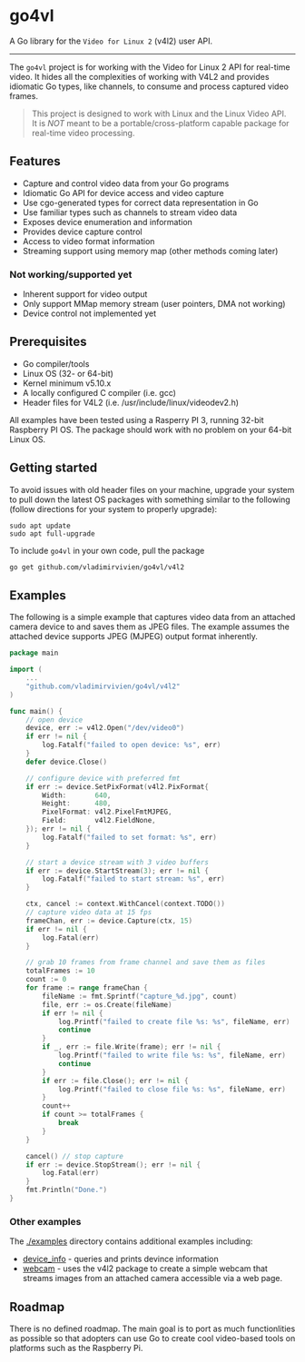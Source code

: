 # go4vl
A Go library for the `Video for Linux 2`  (v4l2) user API.

----

The `go4vl` project is for working with the Video for Linux 2 API for real-time video. 
It hides all the complexities of working with V4L2 and provides idiomatic Go types, like channels, to consume and process captured video frames.

> This project is designed to work with Linux and the Linux Video API.  
> It is *NOT* meant to be a portable/cross-platform capable package for real-time video processing.

## Features
* Capture and control video data from your Go programs
* Idiomatic Go API for device access and video capture
* Use cgo-generated types for correct data representation in Go
* Use familiar types such as channels to stream video data
* Exposes device enumeration and information
* Provides device capture control
* Access to video format information
* Streaming support using memory map (other methods coming later)

### Not working/supported yet
* Inherent support for video output
* Only support MMap memory stream (user pointers, DMA not working)
* Device control not implemented yet

## Prerequisites
* Go compiler/tools
* Linux OS (32- or 64-bit)
* Kernel minimum v5.10.x
* A locally configured C compiler (i.e. gcc)
* Header files for V4L2 (i.e. /usr/include/linux/videodev2.h)

All examples have been tested using a Rasperry PI 3, running 32-bit Raspberry PI OS.
The package should work with no problem on your 64-bit Linux OS.

## Getting started
To avoid issues with old header files on your machine, upgrade your system to pull down the latest OS packages
with something similar to the following (follow directions for your system to properly upgrade):

```shell
sudo apt update
sudo apt full-upgrade
```

To include `go4vl` in your own code, pull the package

```bash
go get github.com/vladimirvivien/go4vl/v4l2
```

## Examples
The following is a simple example that captures video data from an attached camera device to
and saves them as JPEG files. The example assumes the attached device supports JPEG (MJPEG) output format inherently.

```go
package main

import (
    ...
    "github.com/vladimirvivien/go4vl/v4l2"
)

func main() {
	// open device
	device, err := v4l2.Open("/dev/video0")
	if err != nil {
		log.Fatalf("failed to open device: %s", err)
	}
	defer device.Close()

	// configure device with preferred fmt
	if err := device.SetPixFormat(v4l2.PixFormat{
		Width:       640,
		Height:      480,
		PixelFormat: v4l2.PixelFmtMJPEG,
		Field:       v4l2.FieldNone,
	}); err != nil {
		log.Fatalf("failed to set format: %s", err)
	}

	// start a device stream with 3 video buffers
	if err := device.StartStream(3); err != nil {
		log.Fatalf("failed to start stream: %s", err)
	}

	ctx, cancel := context.WithCancel(context.TODO())
	// capture video data at 15 fps
	frameChan, err := device.Capture(ctx, 15)
	if err != nil {
		log.Fatal(err)
	}

	// grab 10 frames from frame channel and save them as files
	totalFrames := 10
	count := 0
	for frame := range frameChan {
		fileName := fmt.Sprintf("capture_%d.jpg", count)
		file, err := os.Create(fileName)
		if err != nil {
			log.Printf("failed to create file %s: %s", fileName, err)
			continue
		}
		if _, err := file.Write(frame); err != nil {
			log.Printf("failed to write file %s: %s", fileName, err)
			continue
		}
		if err := file.Close(); err != nil {
			log.Printf("failed to close file %s: %s", fileName, err)
		}
		count++
		if count >= totalFrames {
			break
		}
	}

	cancel() // stop capture
	if err := device.StopStream(); err != nil {
		log.Fatal(err)
	}
	fmt.Println("Done.")
}
```

### Other examples
The [./examples](./examples) directory contains additional examples including:

* [device_info](./examples/device_info) - queries and prints devince information
* [webcam](./examples/webcam) - uses the v4l2 package to create a simple webcam that streams images from an attached camera accessible via a web page.

## Roadmap
There is no defined roadmap. The main goal is to port as much functionlities as possible so that 
adopters can use Go to create cool video-based tools on platforms such as the Raspberry Pi.